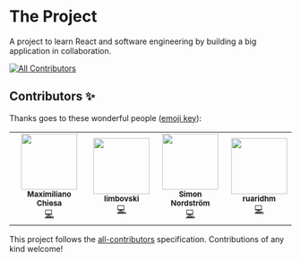 # The Project
A project to learn React and software engineering by building a big application in collaboration.

<!-- ALL-CONTRIBUTORS-BADGE:START - Do not remove or modify this section -->
[![All Contributors](https://img.shields.io/badge/all_contributors-3-orange.svg?style=flat-square)](#contributors-)
<!-- ALL-CONTRIBUTORS-BADGE:END -->
## Contributors ✨

Thanks goes to these wonderful people ([emoji key](https://allcontributors.org/docs/en/emoji-key)):

<!-- ALL-CONTRIBUTORS-LIST:START - Do not remove or modify this section -->
<!-- prettier-ignore-start -->
<!-- markdownlint-disable -->
<table>
  <tr>
    <td align="center"><a href="https://github.com/mchiesa"><img src="https://avatars2.githubusercontent.com/u/1329332?v=4" width="100px;" alt=""/><br /><sub><b>Maximiliano Chiesa</b></sub></a><br /><a href="https://github.com/HandsOnLearning/the-project/commits?author=mchiesa" title="Code">💻</a></td>
    <td align="center"><a href="https://github.com/limbovski"><img src="https://avatars2.githubusercontent.com/u/6280897?v=4" width="100px;" alt=""/><br /><sub><b>limbovski</b></sub></a><br /><a href="https://github.com/HandsOnLearning/the-project/commits?author=limbovski" title="Code">💻</a></td>
    <td align="center"><a href="http://www.nordsites.se"><img src="https://avatars1.githubusercontent.com/u/53083229?v=4" width="100px;" alt=""/><br /><sub><b>Simon Nordström</b></sub></a><br /><a href="https://github.com/HandsOnLearning/the-project/commits?author=SimonNord" title="Code">💻</a></td>
    <td align="center"><a href="https://github.com/ruaridhm"><img src="https://avatars2.githubusercontent.com/u/25019818?v=4" width="100px;" alt=""/><br /><sub><b>ruaridhm</b></sub></a><br /><a href="https://github.com/HandsOnLearning/the-project/commits?author=ruaridhm" title="Code">💻</a></td>
  </tr>
</table>

<!-- markdownlint-enable -->
<!-- prettier-ignore-end -->
<!-- ALL-CONTRIBUTORS-LIST:END -->

This project follows the [all-contributors](https://github.com/all-contributors/all-contributors) specification. Contributions of any kind welcome!

